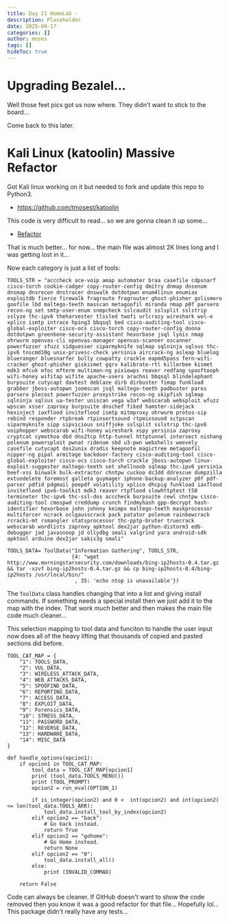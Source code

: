 ```yaml
---
title: Day 21 HomeLab - 
description: Placeholder
date: 2025-09-17
categories: []
author: moses
tags: []
hideToc: true
---
```


# Upgrading Bezalel... 

Well those feet pics got us now where. They didn't want to stick to the board...

Come back to this later.

# Kali Linux (katoolin) Massive Refactor

Got Kali linux working on it but needed to fork and update this repo to Python3.

- https://github.com/tmosest/katoolin

This code is very difficult to read... so we are gonna clean it up some...

- [Refactor](https://github.com/tmosest/katoolin/commit/f795a8e3d79764934febb09f430cfa5fcaf3ef69)

That is much better... for now... the main file was almost 2K lines long and I was getting lost in it...

Now each category is just a list of tools:

```
TOOLS_STR = "acccheck ace-voip amap automater braa casefile cdpsnarf cisco-torch cookie-cadger copy-router-config dmitry dnmap dnsenum dnsmap dnsrecon dnstracer dnswalk dotdotpwn enum4linux enumiax exploitdb fierce firewalk fragroute fragrouter ghost-phisher golismero goofile lbd maltego-teeth masscan metagoofil miranda nmap p0f parsero recon-ng set smtp-user-enum snmpcheck sslcaudit sslsplit sslstrip sslyze thc-ipv6 theharvester tlssled twofi urlcrazy wireshark wol-e xplico ismtp intrace hping3 bbqsql bed cisco-auditing-tool cisco-global-exploiter cisco-ocs cisco-torch copy-router-config doona dotdotpwn greenbone-security-assistant hexorbase jsql lynis nmap ohrwurm openvas-cli openvas-manager openvas-scanner oscanner powerfuzzer sfuzz sidguesser siparmyknife sqlmap sqlninja sqlsus thc-ipv6 tnscmd10g unix-privesc-check yersinia aircrack-ng asleap bluelog blueranger bluesnarfer bully cowpatty crackle eapmd5pass fern-wifi-cracker ghost-phisher giskismet gqrx kalibrate-rtl killerbee kismet mdk3 mfcuk mfoc mfterm multimon-ng pixiewps reaver redfang spooftooph wifi-honey wifitap wifite apache-users arachni bbqsql blindelephant burpsuite cutycapt davtest deblaze dirb dirbuster fimap funkload grabber jboss-autopwn joomscan jsql maltego-teeth padbuster paros parsero plecost powerfuzzer proxystrike recon-ng skipfish sqlmap sqlninja sqlsus ua-tester uniscan vega w3af webscarab websploit wfuzz wpscan xsser zaproxy burpsuite dnschef fiked hamster-sidejack hexinject iaxflood inviteflood ismtp mitmproxy ohrwurm protos-sip rebind responder rtpbreak rtpinsertsound rtpmixsound sctpscan siparmyknife sipp sipvicious sniffjoke sslsplit sslstrip thc-ipv6 voiphopper webscarab wifi-honey wireshark xspy yersinia zaproxy cryptcat cymothoa dbd dns2tcp http-tunnel httptunnel intersect nishang polenum powersploit pwnat ridenum sbd u3-pwn webshells weevely casefile cutycapt dos2unix dradis keepnote magictree metagoofil nipper-ng pipal armitage backdoor-factory cisco-auditing-tool cisco-global-exploiter cisco-ocs cisco-torch crackle jboss-autopwn linux-exploit-suggester maltego-teeth set shellnoob sqlmap thc-ipv6 yersinia beef-xss binwalk bulk-extractor chntpw cuckoo dc3dd ddrescue dumpzilla extundelete foremost galleta guymager iphone-backup-analyzer p0f pdf-parser pdfid pdgmail peepdf volatility xplico dhcpig funkload iaxflood inviteflood ipv6-toolkit mdk3 reaver rtpflood slowhttptest t50 termineter thc-ipv6 thc-ssl-dos acccheck burpsuite cewl chntpw cisco-auditing-tool cmospwd creddump crunch findmyhash gpp-decrypt hash-identifier hexorbase john johnny keimpx maltego-teeth maskprocessor multiforcer ncrack oclgausscrack pack patator polenum rainbowcrack rcracki-mt rsmangler statsprocessor thc-pptp-bruter truecrack webscarab wordlists zaproxy apktool dex2jar python-distorm3 edb-debugger jad javasnoop jd ollydbg smali valgrind yara android-sdk apktool arduino dex2jar sakis3g smali"

TOOLS_DATA= ToolData("Information Gathering", TOOLS_STR, 
                     {4: "wget http://www.morningstarsecurity.com/downloads/bing-ip2hosts-0.4.tar.gz && tar -xzvf bing-ip2hosts-0.4.tar.gz && cp bing-ip2hosts-0.4/bing-ip2hosts /usr/local/bin/"
                      , 35: 'echo ntop is unavailable'})
```

The `ToolData` class handles changing that into a list and giving install commands. If something needs a special install then we just add it to the map with the index.
That work much better and then makes the main file code much cleaner...

This selection mapping to tool data and funciton to handle the user input now does all of the heavy lifting that thousands of copied and pasted sections did before.

```
TOOL_CAT_MAP = {
    "1": TOOLS_DATA,
    "2": VUL_DATA,
    "3": WIRELESS_ATTACK_DATA,
    "4": WEB_ATTACKS_DATA,
    "5": SPOOFIND_DATA,
    "6": REPORTING_DATA,
    "7": ACCESS_DATA,
    "8": EXPLOIT_DATA,
    "9": Forensics_DATA,
    "10": STRESS_DATA,
    "11": PASSWORD_DATA, 
    "12": REVERSE_DATA,
    "13": HARDWARE_DATA,
    "14": MISC_DATA
}

def handle_options(opcion1):
    if opcion1 in TOOL_CAT_MAP:
        tool_data = TOOL_CAT_MAP[opcion1]
        print (tool_data.TOOLS_MENU())
        print (TOOL_PROMPT)
        opcion2 = run_eval(OPTION_1)

        if is_integer(opcion2) and 0 <  int(opcion2) and int(opcion2) <= len(tool_data.TOOLS_ARR):
            tool_data.install_tool_by_index(opcion2)
        elif opcion2 == "back":
            # Go back instead.
            return True
        elif opcion2 == "gohome":
            # Go Home instead.
            return None		
        elif opcion2 == "0":
            tool_data.install_all()
        else:
            print (INVALID_COMMAD)

    return False
```

Code can always be cleaner. If GitHub doesn't want to show the code removed then you know it was a good refactor for that file... Hopefully lol... 
This package didn't really have any tests...


